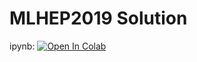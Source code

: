 # MLHEP2019 Solution
 

ipynb: [![Open In Colab](https://colab.research.google.com/assets/colab-badge.svg)](https://colab.research.google.com/github/golovart/mlhep2019\_2\_phase/blob/master/analysis/lhcb\_calo\_gan.ipynb)
